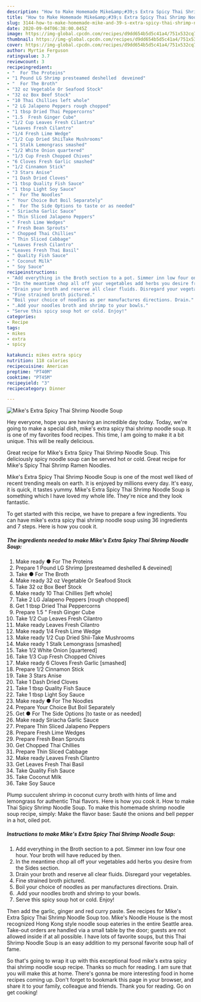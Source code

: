 ```yaml
---
description: "How to Make Homemade Mike&amp;#39;s Extra Spicy Thai Shrimp Noodle Soup"
title: "How to Make Homemade Mike&amp;#39;s Extra Spicy Thai Shrimp Noodle Soup"
slug: 3144-how-to-make-homemade-mike-and-39-s-extra-spicy-thai-shrimp-noodle-soup
date: 2020-09-04T06:38:00.045Z
image: https://img-global.cpcdn.com/recipes/d9dd654b5d5c41a4/751x532cq70/mikes-extra-spicy-thai-shrimp-noodle-soup-recipe-main-photo.jpg
thumbnail: https://img-global.cpcdn.com/recipes/d9dd654b5d5c41a4/751x532cq70/mikes-extra-spicy-thai-shrimp-noodle-soup-recipe-main-photo.jpg
cover: https://img-global.cpcdn.com/recipes/d9dd654b5d5c41a4/751x532cq70/mikes-extra-spicy-thai-shrimp-noodle-soup-recipe-main-photo.jpg
author: Myrtie Ferguson
ratingvalue: 3.7
reviewcount: 3
recipeingredient:
- "  For The Proteins"
- "1 Pound LG Shrimp presteamed deshelled  deveined"
- "  For The Broth"
- "32 oz Vegetable Or Seafood Stock"
- "32 oz Box Beef Stock"
- "10 Thai Chillies left whole"
- "2 LG Jalapeno Peppers rough chopped"
- "1 tbsp Dried Thai Peppercorns"
- "1.5  Fresh Ginger Cube"
- "1/2 Cup Leaves Fresh Cilantro"
- "Leaves Fresh Cilantro"
- "1/4 Fresh Lime Wedge"
- "1/2 Cup Dried ShiiTake Mushrooms"
- "1 Stalk Lemongrass smashed"
- "1/2 White Onion quartered"
- "1/3 Cup Fresh Chopped Chives"
- "6 Cloves Fresh Garlic smashed"
- "1/2 Cinnamon Stick"
- "3 Stars Anise"
- "1 Dash Dried Cloves"
- "1 tbsp Quality Fish Sauce"
- "1 tbsp Light Soy Sauce"
- "  For The Noodles"
- " Your Choice But Boil Separately"
- "  For The Side Options to taste or as needed"
- " Siriacha Garlic Sauce"
- " Thin Sliced Jalapeno Peppers"
- " Fresh Lime Wedges"
- " Fresh Bean Sprouts"
- " Chopped Thai Chillies"
- " Thin Sliced Cabbage"
- "Leaves Fresh Cilantro"
- "Leaves Fresh Thai Basil"
- " Quality Fish Sauce"
- " Coconut Milk"
- " Soy Sauce"
recipeinstructions:
- "Add everything in the Broth section to a pot. Simmer inn low four one hour. Your broth will have reduced by then."
- "In the meantime chop all off your vegetables add herbs you desire from the Sides section."
- "Drain your broth and reserve all clear fluids. Disregard your vegetables."
- "Fine strained broth pictured."
- "Boil your choice of noodles as per manufactures directions. Drain."
- ".Add your noodles broth and shrimp to your bowls."
- "Serve this spicy soup hot or cold. Enjoy!"
categories:
- Recipe
tags:
- mikes
- extra
- spicy

katakunci: mikes extra spicy 
nutrition: 118 calories
recipecuisine: American
preptime: "PT40M"
cooktime: "PT45M"
recipeyield: "3"
recipecategory: Dinner

---
```



![Mike&#39;s Extra Spicy Thai Shrimp Noodle Soup](https://img-global.cpcdn.com/recipes/d9dd654b5d5c41a4/751x532cq70/mikes-extra-spicy-thai-shrimp-noodle-soup-recipe-main-photo.jpg)

Hey everyone, hope you are having an incredible day today. Today, we're going to make a special dish, mike&#39;s extra spicy thai shrimp noodle soup. It is one of my favorites food recipes. This time, I am going to make it a bit unique. This will be really delicious.

Great recipe for Mike&#39;s Extra Spicy Thai Shrimp Noodle Soup. This deliciously spicy noodle soup can be served hot or cold. Great recipe for Mike&#39;s Spicy Thai Shrimp Ramen Noodles.

Mike&#39;s Extra Spicy Thai Shrimp Noodle Soup is one of the most well liked of recent trending meals on earth. It is enjoyed by millions every day. It's easy, it is quick, it tastes yummy. Mike&#39;s Extra Spicy Thai Shrimp Noodle Soup is something which I have loved my whole life. They're nice and they look fantastic.


To get started with this recipe, we have to prepare a few ingredients. You can have mike&#39;s extra spicy thai shrimp noodle soup using 36 ingredients and 7 steps. Here is how you cook it.

<!--inarticleads1-->

##### The ingredients needed to make Mike&#39;s Extra Spicy Thai Shrimp Noodle Soup:

1. Make ready  ● For The Proteins
1. Prepare 1 Pound LG Shrimp [presteamed deshelled &amp; deveined]
1. Take  ● For The Broth
1. Make ready 32 oz Vegetable Or Seafood Stock
1. Take 32 oz Box Beef Stock
1. Make ready 10 Thai Chillies [left whole]
1. Take 2 LG Jalapeno Peppers [rough chopped]
1. Get 1 tbsp Dried Thai Peppercorns
1. Prepare 1.5 &#34; Fresh Ginger Cube
1. Take 1/2 Cup Leaves Fresh Cilantro
1. Make ready Leaves Fresh Cilantro
1. Make ready 1/4 Fresh Lime Wedge
1. Make ready 1/2 Cup Dried Shii-Take Mushrooms
1. Make ready 1 Stalk Lemongrass [smashed]
1. Take 1/2 White Onion [quartered]
1. Take 1/3 Cup Fresh Chopped Chives
1. Make ready 6 Cloves Fresh Garlic [smashed]
1. Prepare 1/2 Cinnamon Stick
1. Take 3 Stars Anise
1. Take 1 Dash Dried Cloves
1. Take 1 tbsp Quality Fish Sauce
1. Take 1 tbsp Light Soy Sauce
1. Make ready  ● For The Noodles
1. Prepare  Your Choice But Boil Separately
1. Get  ● For The Side Options [to taste or as needed]
1. Make ready  Siriacha Garlic Sauce
1. Prepare  Thin Sliced Jalapeno Peppers
1. Prepare  Fresh Lime Wedges
1. Prepare  Fresh Bean Sprouts
1. Get  Chopped Thai Chillies
1. Prepare  Thin Sliced Cabbage
1. Make ready Leaves Fresh Cilantro
1. Get Leaves Fresh Thai Basil
1. Take  Quality Fish Sauce
1. Take  Coconut Milk
1. Take  Soy Sauce


Plump succulent shrimp in coconut curry broth with hints of lime and lemongrass for authentic Thai flavors. Here is how you cook it. How to make Thai Spicy Shrimp Noodle Soup. To make this homemade shrimp noodle soup recipe, simply: Make the flavor base: Sauté the onions and bell pepper in a hot, oiled pot. 

<!--inarticleads2-->

##### Instructions to make Mike&#39;s Extra Spicy Thai Shrimp Noodle Soup:

1. Add everything in the Broth section to a pot. Simmer inn low four one hour. Your broth will have reduced by then.
1. In the meantime chop all off your vegetables add herbs you desire from the Sides section.
1. Drain your broth and reserve all clear fluids. Disregard your vegetables.
1. Fine strained broth pictured.
1. Boil your choice of noodles as per manufactures directions. Drain.
1. .Add your noodles broth and shrimp to your bowls.
1. Serve this spicy soup hot or cold. Enjoy!


Then add the garlic, ginger and red curry paste. See recipes for Mike&#39;s Extra Spicy Thai Shrimp Noodle Soup too. Mike&#39;s Noodle House is the most recognized Hong Kong style noodle soup eateries in the entire Seattle area. Take-out orders are handled via a small table by the door; guests are not allowed inside if at all possible. I have lots of favorite soups, but this Thai Shrimp Noodle Soup is an easy addition to my personal favorite soup hall of fame. 

So that's going to wrap it up with this exceptional food mike&#39;s extra spicy thai shrimp noodle soup recipe. Thanks so much for reading. I am sure that you will make this at home. There's gonna be more interesting food in home recipes coming up. Don't forget to bookmark this page in your browser, and share it to your family, colleague and friends. Thank you for reading. Go on get cooking!
